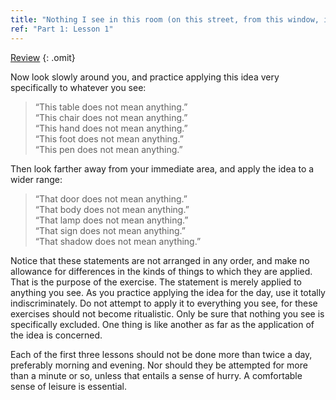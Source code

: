 ```yaml
---
title: "Nothing I see in this room (on this street, from this window, in this place) means anything."
ref: "Part 1: Lesson 1"
---
```


<a class="hide-review" href="/acim/workbook/l051/#one">Review</a>
{: .omit}

Now look slowly around you, and practice applying this idea very
specifically to whatever you see:

>   &ldquo;This table does not mean anything.&rdquo;<br/>
>   &ldquo;This chair does not mean anything.&rdquo;<br/>
>   &ldquo;This hand does not mean anything.&rdquo;<br/>
>   &ldquo;This foot does not mean anything.&rdquo;<br/>
>   &ldquo;This pen does not mean anything.&rdquo;

Then look farther away from your immediate area, and apply the idea to
a wider range:

>   &ldquo;That door does not mean anything.&rdquo;<br/>
>   &ldquo;That body does not mean anything.&rdquo;<br/>
>   &ldquo;That lamp does not mean anything.&rdquo;<br/>
>   &ldquo;That sign does not mean anything.&rdquo;<br/>
>   &ldquo;That shadow does not mean anything.&rdquo;

Notice that these statements are not arranged in any order, and make no
allowance for differences in the kinds of things to which they are
applied. That is the purpose of the exercise. The statement is merely
applied to anything you see. As you practice applying the idea for the
day, use it totally indiscriminately. Do not attempt to apply it to
everything you see, for these exercises should not become ritualistic.
Only be sure that nothing you see is specifically excluded. One thing is
like another as far as the application of the idea is concerned.

Each of the first three lessons should not be done more than twice a
day, preferably morning and evening. Nor should they be attempted for
more than a minute or so, unless that entails a sense of hurry. A
comfortable sense of leisure is essential.

